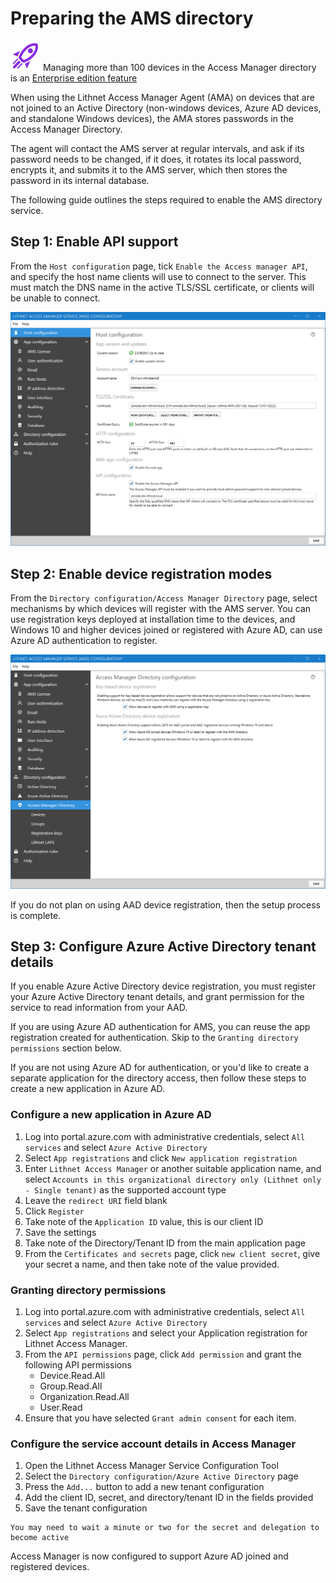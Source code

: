 # Preparing the AMS directory

![](../../../images/badge-enterprise-edition-rocket.svg) Managing more than 100 devices in the Access Manager directory is an [Enterprise edition feature](../../../access-manager-editions.md)

When using the Lithnet Access Manager Agent (AMA) on devices that are not joined to an Active Directory (non-windows devices, Azure AD devices, and standalone Windows devices), the AMA stores passwords in the Access Manager Directory.

The agent will contact the AMS server at regular intervals, and ask if its password needs to be changed, if it does, it rotates its local password, encrypts it, and submits it to the AMS server, which then stores the password in its internal database.

The following guide outlines the steps required to enable the AMS directory service.

## Step 1: Enable API support

From the `Host configuration` page, tick `Enable the Access manager API`, and specify the host name clients will use to connect to the server. This must match the DNS name in the active TLS/SSL certificate, or clients will be unable to connect.

![](../../../images/ui-page-host-configuration.png)

## Step 2: Enable device registration modes

From the `Directory configuration/Access Manager Directory` page, select mechanisms by which devices will register with the AMS server. You can use registration keys deployed at installation time to the devices, and Windows 10 and higher devices joined or registered with Azure AD, can use Azure AD authentication to register.

![](../../../images/ui-page-directory-configuration-access-manager-directory.png)

If you do not plan on using AAD device registration, then the setup process is complete.

## Step 3: Configure Azure Active Directory tenant details

If you enable Azure Active Directory device registration, you must register your Azure Active Directory tenant details, and grant permission for the service to read information from your AAD.

If you are using Azure AD authentication for AMS, you can reuse the app registration created for authentication. Skip to the `Granting directory permissions` section below.

If you are not using Azure AD for authentication, or you'd like to create a separate application for the directory access, then follow these steps to create a new application in Azure AD.

### Configure a new application in Azure AD

1. Log into portal.azure.com with administrative credentials, select `All services` and select `Azure Active Directory`
2. Select `App registrations` and click `New application registration`
3. Enter `Lithnet Access Manager` or another suitable application name, and select `Accounts in this organizational directory only (Lithnet only - Single tenant)` as the supported account type
4. Leave the `redirect URI` field blank
5. Click `Register`
6. Take note of the `Application ID` value, this is our client ID
7. Save the settings
8. Take note of the Directory/Tenant ID from the main application page
9. From the `Certificates and secrets` page, click `new client secret`, give your secret a name, and then take note of the value provided.

### Granting directory permissions

1. Log into portal.azure.com with administrative credentials, select `All services` and select `Azure Active Directory`
2. Select `App registrations` and select your Application registration for Lithnet Access Manager.
3. From the `API permissions` page, click `Add permission` and grant the following API permissions
   * Device.Read.All
   * Group.Read.All
   * Organization.Read.All
   * User.Read
4. Ensure that you have selected `Grant admin consent` for each item.

### Configure the service account details in Access Manager

1. Open the Lithnet Access Manager Service Configuration Tool
2. Select the `Directory configuration/Azure Active Directory` page
3. Press the `Add...` button to add a new tenant configuration
4. Add the client ID, secret, and directory/tenant ID in the fields provided
5. Save the tenant configuration

```
You may need to wait a minute or two for the secret and delegation to become active
```

Access Manager is now configured to support Azure AD joined and registered devices.
